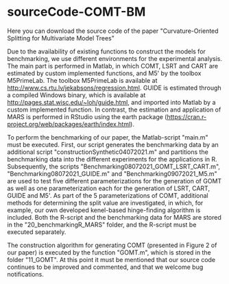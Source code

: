 # sourceCode-COMT-BM
Here you can download the source code of the paper "Curvature-Oriented Splitting for Multivariate Model Trees"

Due to the availability of existing functions to construct the models for benchmarking, we use different environments for the experimental analysis.
The main part is performed in Matlab, in which COMT, LSRT and CART are estimated by custom implemented functions, and M5' by the toolbox M5PrimeLab.
The toolbox M5PrimeLab is available at http://www.cs.rtu.lv/jekabsons/regression.html.
GUIDE is estimated through a compiled Windows binary, which is available at http://pages.stat.wisc.edu/~loh/guide.html, and imported into Matlab by a custom implemented function.
In contrast, the estimation and application of MARS is performed in RStudio using the earth package (https://cran.r-project.org/web/packages/earth/index.html).

To perform the benchmarking of our paper, the Matlab-script "main.m" must be executed.
First, our script generates the benchmarking data by an additional script "constructionSynthetic04072021.m" and partitions the benchmarking data into the different experiments for the applications in R.
Subsequently, the scripts "Benchmarking08072021_GOMT_LSRT_CART.m", "Benchmarking08072021_GUIDE.m" and "Benchmarking09072021_M5.m" are used to test five different parameterizations for the generation of GOMT as well as one parameterization each for the generation of LSRT, CART, GUIDE and M5'.
As part of the 5 parameterizations of COMT, additional methods for determining the split value are investigated, in which, for example, our own developed kenel-based hinge-finding algorithm is included.
Both the R-script and the benchmarking data for MARS are stored in the "20_benchmarkingR_MARS" folder, and the R-script must be executed separately.

The construction algorithm for generating COMT (presented in Figure 2 of our paper) is executed by the function "GOMT.m", which is stored in the folder "11_GOMT".
At this point it must be mentioned that our source code continues to be improved and commented, and that we welcome bug notifications.
